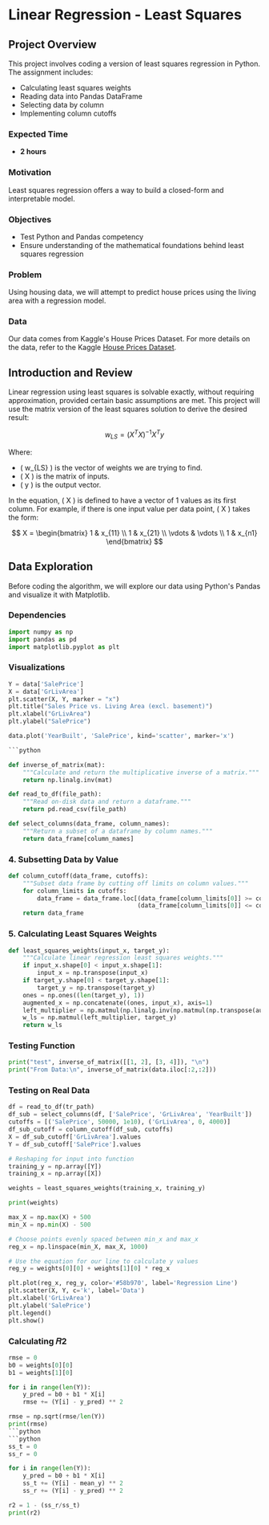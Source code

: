 # Linear Regression - Least Squares


## Project Overview

This project involves coding a version of least squares regression in Python. The assignment includes:

- Calculating least squares weights
- Reading data into Pandas DataFrame
- Selecting data by column
- Implementing column cutoffs

### Expected Time

- **2 hours**

### Motivation

Least squares regression offers a way to build a closed-form and interpretable model.

### Objectives

- Test Python and Pandas competency
- Ensure understanding of the mathematical foundations behind least squares regression

### Problem

Using housing data, we will attempt to predict house prices using the living area with a regression model.

### Data

Our data comes from Kaggle's House Prices Dataset. For more details on the data, refer to the Kaggle [House Prices Dataset](https://www.kaggle.com/c/house-prices-advanced-regression-techniques/data).

## Introduction and Review

Linear regression using least squares is solvable exactly, without requiring approximation, provided certain basic assumptions are met. This project will use the matrix version of the least squares solution to derive the desired result:

$$
w _{LS} = (X^T X)^{−1}X^T y
$$

Where:
- \( w_{LS} \) is the vector of weights we are trying to find.
- \( X \) is the matrix of inputs.
- \( y \) is the output vector.

In the equation, \( X \) is defined to have a vector of 1 values as its first column. For example, if there is one input value per data point, \( X \) takes the form:

$$
X = \begin{bmatrix}
1 & x_{11} \\
1 & x_{21} \\
\vdots & \vdots \\
1 & x_{n1}
\end{bmatrix}
$$

## Data Exploration

Before coding the algorithm, we will explore our data using Python's Pandas and visualize it with Matplotlib.

### Dependencies

```python
import numpy as np
import pandas as pd
import matplotlib.pyplot as plt
```
### Visualizations
```python
Y = data['SalePrice']
X = data['GrLivArea']
plt.scatter(X, Y, marker = "x")
plt.title("Sales Price vs. Living Area (excl. basement)")
plt.xlabel("GrLivArea")
plt.ylabel("SalePrice")

data.plot('YearBuilt', 'SalePrice', kind='scatter', marker='x')

```python

def inverse_of_matrix(mat):
    """Calculate and return the multiplicative inverse of a matrix."""
    return np.linalg.inv(mat)
```
```python
def read_to_df(file_path):
    """Read on-disk data and return a dataframe."""
    return pd.read_csv(file_path)
```

```python
def select_columns(data_frame, column_names):
    """Return a subset of a dataframe by column names."""
    return data_frame[column_names]
```
### 4. Subsetting Data by Value
```python
def column_cutoff(data_frame, cutoffs):
    """Subset data frame by cutting off limits on column values."""
    for column_limits in cutoffs:
        data_frame = data_frame.loc[(data_frame[column_limits[0]] >= column_limits[1]) & 
                                    (data_frame[column_limits[0]] <= column_limits[2])]
    return data_frame
```
### 5. Calculating Least Squares Weights
```python
def least_squares_weights(input_x, target_y):
    """Calculate linear regression least squares weights."""
    if input_x.shape[0] < input_x.shape[1]:
        input_x = np.transpose(input_x)
    if target_y.shape[0] < target_y.shape[1]:
        target_y = np.transpose(target_y)
    ones = np.ones((len(target_y), 1))
    augmented_x = np.concatenate((ones, input_x), axis=1)
    left_multiplier = np.matmul(np.linalg.inv(np.matmul(np.transpose(augmented_x), augmented_x)), np.transpose(augmented_x))
    w_ls = np.matmul(left_multiplier, target_y)
    return w_ls
```
### Testing Function
```python
print("test", inverse_of_matrix([[1, 2], [3, 4]]), "\n")
print("From Data:\n", inverse_of_matrix(data.iloc[:2,:2]))
```
### Testing on Real Data
```python
df = read_to_df(tr_path)
df_sub = select_columns(df, ['SalePrice', 'GrLivArea', 'YearBuilt'])
cutoffs = [('SalePrice', 50000, 1e10), ('GrLivArea', 0, 4000)]
df_sub_cutoff = column_cutoff(df_sub, cutoffs)
X = df_sub_cutoff['GrLivArea'].values
Y = df_sub_cutoff['SalePrice'].values

# Reshaping for input into function
training_y = np.array([Y])
training_x = np.array([X])

weights = least_squares_weights(training_x, training_y)

print(weights)

max_X = np.max(X) + 500
min_X = np.min(X) - 500

# Choose points evenly spaced between min_x and max_x
reg_x = np.linspace(min_X, max_X, 1000)

# Use the equation for our line to calculate y values
reg_y = weights[0][0] + weights[1][0] * reg_x

plt.plot(reg_x, reg_y, color='#58b970', label='Regression Line')
plt.scatter(X, Y, c='k', label='Data')
plt.xlabel('GrLivArea')
plt.ylabel('SalePrice')
plt.legend()
plt.show()
```
### Calculating 𝑅2
```python
rmse = 0
b0 = weights[0][0]
b1 = weights[1][0]

for i in range(len(Y)):
    y_pred = b0 + b1 * X[i]
    rmse += (Y[i] - y_pred) ** 2

rmse = np.sqrt(rmse/len(Y))
print(rmse)
```python
```python
ss_t = 0
ss_r = 0

for i in range(len(Y)):
    y_pred = b0 + b1 * X[i]
    ss_t += (Y[i] - mean_y) ** 2
    ss_r += (Y[i] - y_pred) ** 2

r2 = 1 - (ss_r/ss_t)
print(r2)
```
